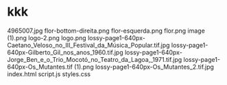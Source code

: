 # kkk

4965007.jpg
flor-bottom-direita.png
flor-esquerda.png
flor.png
image (1).png
logo-2.png
logo.png
lossy-page1-640px-Caetano_Veloso_no_III_Festival_da_Música_Popular.tif.jpg
lossy-page1-640px-Gilberto_Gil_nos_anos_1960.tif.jpg
lossy-page1-640px-Jorge_Ben_e_o_Trio_Mocotó_no_Teatro_da_Lagoa,_1971.tif.jpg
lossy-page1-640px-Os_Mutantes.tif (1).png
lossy-page1-640px-Os_Mutantes_2.tif.jpg
index.html
script.js
styles.css
